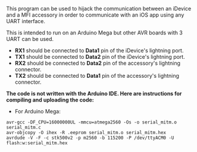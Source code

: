 This program can be used to hijack the communication between an iDevice
and a MFI accessory in order to communicate with an iOS app using
any UART interface.

This is intended to run on an Arduino Mega but other AVR boards with 3 UART can be used.

 - **RX1** should be connected to **Data1** pin of the iDevice's lightning port.
 - **TX1** should be connected to **Data2** pin of the iDevice's lightning port.
 - **RX2** should be connected to **Data2** pin of the accessory's lightning connector.
 - **TX2** should be connected to **Data1** pin of the accessory's lightning connector.

**The code is not written with the Arduino IDE. Here are instructions
for compiling and uploading the code:**

 - For Arduino Mega:
```
avr-gcc -DF_CPU=16000000UL -mmcu=atmega2560 -Os -o serial_mitm.o serial_mitm.c
avr-objcopy -O ihex -R .eeprom serial_mitm.o serial_mitm.hex
avrdude -V -F -c stk500v2 -p m2560 -b 115200 -P /dev/ttyACM0 -U flash:w:serial_mitm.hex
```

